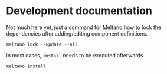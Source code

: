 # Development documentation

Not much here yet, just a command for Meltano how to lock the dependencies
after adding/editing component definitions.

```shell
meltano lock --update --all
```

In most cases, `install` needs to be executed afterwards.

```shell
meltano install
```
